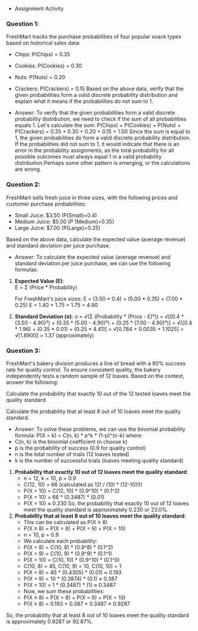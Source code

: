 - Assignment Activity
### Question 1:
FreshMart tracks the purchase probabilities of four popular snack types based on historical sales data:
- Chips: P(Chips) = 0.35
- Cookies: P(Cookies) = 0.30
- Nuts: P(Nuts) = 0.20
- Crackers: P(Crackers) = 0.15
Based on the above data, verify that the given probabilities form a valid discrete probability distribution and explain what it means if the probabilities do not sum to 1.

- Answer:
To verify that the given probabilities form a valid discrete probability distribution, we need to check if the sum of all probabilities equals 1.
Let's calculate the sum:
P(Chips) + P(Cookies) + P(Nuts) + P(Crackers) = 0.35 + 0.30 + 0.20 + 0.15 = 1.00
Since the sum is equal to 1, the given probabilities do form a valid discrete probability distribution.
If the probabilities did not sum to 1, it would indicate that there is an error in the probability assignments, as the total probability for all possible outcomes must always equal 1 in a valid probability distribution.Perhaps some other pattern is emerging, or the calculations are wrong.

### Question 2:
FreshMart sells fresh juice in three sizes, with the following prices and customer purchase probabilities: 

- Small Juice: $3.50 (P(Small)=0.4) 
- Medium Juice: $5.00 (P (Medium)=0.35) 
- Large Juice: $7.00 (P(Large)=0.25) 

Based on the above data, calculate the expected value (average revenue) and standard deviation per juice purchase. 
- Answer:
To calculate the expected value (average revenue) and standard deviation per juice purchase, we can use the following formulas:
1. **Expected Value (E)**:  
   E = Σ (Price * Probability)
   
   For FreshMart's juice sizes:
   E = (3.50 * 0.4) + (5.00 * 0.35) + (7.00 * 0.25)
   E = 1.40 + 1.75 + 1.75 = 4.90

2. **Standard Deviation (σ)**:
   σ = √(Σ (Probability * (Price - E)²))
   = √[(0.4 * (3.50 - 4.90)²) + (0.35 * (5.00 - 4.90)²) + (0.25 * (7.00 - 4.90)²)]
   = √[(0.4 * 1.96) + (0.35 * 0.01) + (0.25 * 4.41)]
   = √[0.784 + 0.0035 + 1.1025]
   = √[1.8900]
   = 1.37 (approximately)
### Question 3:
FreshMart's bakery division produces a line of bread with a 90% success rate for quality control. To ensure consistent quality, the bakery independently tests a random sample of 12 loaves. Based on the context, answer the following: 

Calculate the probability that exactly 10 out of the 12 tested loaves meet the quality standard.  

Calculate the probability that at least 8 out of 10 loaves meet the quality standard.

- Answer:
To solve these problems, we can use the binomial probability formula:
P(X = k) = C(n, k) * p^k * (1-p)^(n-k)
where:
- C(n, k) is the binomial coefficient (n choose k)
- p is the probability of success (0.9 for quality control)
- n is the total number of trials (12 loaves tested)
- k is the number of successful trials (loaves meeting quality standard)
1. **Probability that exactly 10 out of 12 loaves meet the quality standard**:
   - n = 12, k = 10, p = 0.9
   - C(12, 10) = 66 (calculated as 12! / (10! * (12-10)!))
   - P(X = 10) = C(12, 10) * (0.9^10) * (0.1^2)
   - P(X = 10) = 66 * (0.3487) * (0.01)
   - P(X = 10) ≈ 0.230
So, the probability that exactly 10 out of 12 loaves meet the quality standard is approximately 0.230 or 23.0%.
2. **Probability that at least 8 out of 10 loaves meet the quality standard**:
   - This can be calculated as P(X ≥ 8)
   - P(X ≥ 8) = P(X = 8) + P(X = 9) + P(X = 10)
   - n = 10, p = 0.9
   - We calculate each probability:
   - P(X = 8) = C(10, 8) * (0.9^8) * (0.1^2)
   - P(X = 9) = C(10, 9) * (0.9^9) * (0.1^1)
   - P(X = 10) = C(10, 10) * (0.9^10) * (0.1^0)
   - C(10, 8) = 45, C(10, 9) = 10, C(10, 10) = 1
   - P(X = 8) = 45 * (0.4305) * (0.01) ≈ 0.193
   - P(X = 9) = 10 * (0.3874) * (0.1) ≈ 0.387
   - P(X = 10) = 1 * (0.3487) * (1) ≈ 0.3487
   - Now, we sum these probabilities: 
   - P(X ≥ 8) = P(X = 8) + P(X = 9) + P(X = 10)
   - P(X ≥ 8) = 0.193 + 0.387 + 0.3487 ≈ 0.9287

So, the probability that at least 8 out of 10 loaves meet the quality standard is approximately 0.9287 or 92.87%.